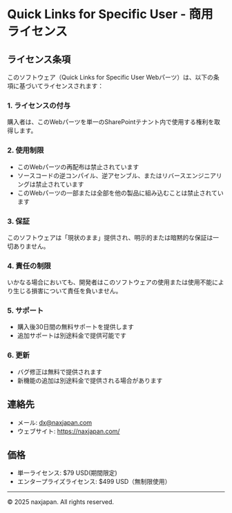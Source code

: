 # Quick Links for Specific User - 商用ライセンス

## ライセンス条項

このソフトウェア（Quick Links for Specific User Webパーツ）は、以下の条項に基づいてライセンスされます：

### 1. ライセンスの付与
購入者は、このWebパーツを単一のSharePointテナント内で使用する権利を取得します。

### 2. 使用制限
- このWebパーツの再配布は禁止されています
- ソースコードの逆コンパイル、逆アセンブル、またはリバースエンジニアリングは禁止されています
- このWebパーツの一部または全部を他の製品に組み込むことは禁止されています

### 3. 保証
このソフトウェアは「現状のまま」提供され、明示的または暗黙的な保証は一切ありません。

### 4. 責任の制限
いかなる場合においても、開発者はこのソフトウェアの使用または使用不能により生じる損害について責任を負いません。

### 5. サポート
- 購入後30日間の無料サポートを提供します
- 追加サポートは別途料金で提供可能です

### 6. 更新
- バグ修正は無料で提供されます
- 新機能の追加は別途料金で提供される場合があります

## 連絡先
- メール: dx@naxjapan.com
- ウェブサイト: https://naxjapan.com/

## 価格
- 単一ライセンス: $79 USD(期間限定)
- エンタープライズライセンス: $499 USD（無制限使用）

---
© 2025 naxjapan. All rights reserved. 
